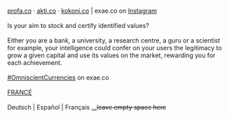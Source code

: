 <a href="https://profa.co">profa.co</a> · <a href="http://akti.co">akti.co</a> · <a href="https://kokoni.co">kokoni.co</a> | exae.co on <a href="https://instagram.com/exae.co">Instagram</a>
<br><br>
Is your aim to stock and certify identified values?
<br><br>
Either you are a bank, a university, a research centre, a guru or a scientist for example, your intelligence could confer on your users the legitimacy to grow a given capital and use its values on the market, rewarding you for each achievement.
<br><br>
<a href="https://exae.co/public">#OmniscientCurrencies</a> on exae.co
<br><br>
<a href="https://kokoni.co/@2020">FRANCÉ</a>
<br><br>
Deutsch | Español | Français <a href="https://exae.co/about/more">...</a>~~leave empty space here~~

